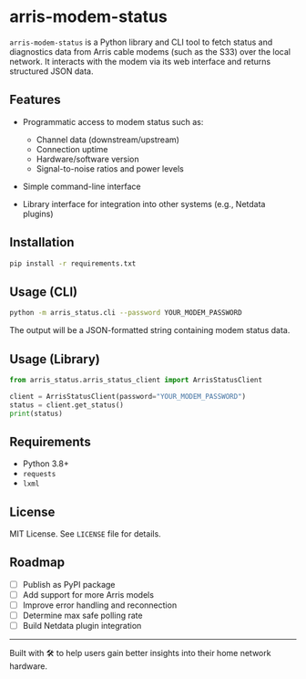 # arris-modem-status

`arris-modem-status` is a Python library and CLI tool to fetch status and diagnostics data from Arris cable modems (such as the S33) over the local network. It interacts with the modem via its web interface and returns structured JSON data.

## Features

* Programmatic access to modem status such as:

  * Channel data (downstream/upstream)
  * Connection uptime
  * Hardware/software version
  * Signal-to-noise ratios and power levels
* Simple command-line interface
* Library interface for integration into other systems (e.g., Netdata plugins)

## Installation

```bash
pip install -r requirements.txt
```

## Usage (CLI)

```bash
python -m arris_status.cli --password YOUR_MODEM_PASSWORD
```

The output will be a JSON-formatted string containing modem status data.

## Usage (Library)

```python
from arris_status.arris_status_client import ArrisStatusClient

client = ArrisStatusClient(password="YOUR_MODEM_PASSWORD")
status = client.get_status()
print(status)
```

## Requirements

* Python 3.8+
* `requests`
* `lxml`

## License

MIT License. See `LICENSE` file for details.

## Roadmap

* [ ] Publish as PyPI package
* [ ] Add support for more Arris models
* [ ] Improve error handling and reconnection
* [ ] Determine max safe polling rate
* [ ] Build Netdata plugin integration

---

Built with 🛠️ to help users gain better insights into their home network hardware.
